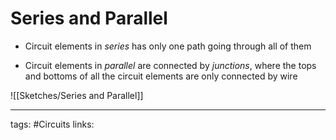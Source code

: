 # Series and Parallel
- Circuit elements in *series* has only one path going through all of them

- Circuit elements in *parallel* are connected by *junctions*, where the tops and bottoms of all the circuit elements are only connected by wire

![[Sketches/Series and Parallel]]


---
tags: #Circuits 
links: